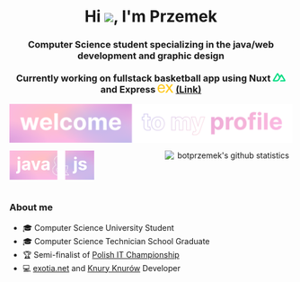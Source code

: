 <h1 align="center">Hi <img src="https://media.giphy.com/media/hvRJCLFzcasrR4ia7z/giphy.gif" width="35">, I'm Przemek</h1>

<h3 align="center">
  Computer Science student specializing in the java/web development and graphic design<br><br>
  Currently working on fullstack basketball app using Nuxt <img src="assets/nuxt.svg" height="15">
  and Express <img src="assets/express.svg" height="15"> <a href="https://github.com/botprzemek/basketball-api" target="_blank">(Link)</a>
</h3>

<p align="center"><img align="center" src="assets/botprzemek.svg"></p>

<p align="center">
  <img align="left" src="assets/java.svg" width="30%">
  <img align="right" src="https://github-readme-stats.vercel.app/api?username=botprzemek&show_icons=true&theme=transparent&text_color=fff&title_color=eeb3d9&icon_color=eeb3d9&hide_title=true&hide_border=true&hide=stars,contribs&count_private=true" alt="botprzemek's github statistics" width="45%">
</p>

<br><br><br><br>

<h3> About me</h3>
<ul>
  <li>
    🎓 Computer Science University Student
  </li>
  <li>
    🎓 Computer Science Technician School Graduate
  </li>
  <li>
    🏆 Semi-finalist of <a href="https://www.mistrzostwait.com/" target="_blank">Polish IT Championship</a>
  </li>
  <li>
    💻 <a href="https://exotia.net/" target="_blank">exotia.net</a> and <a href="https://knuryknurow.pl/" target="_blank">Knury Knurów</a> Developer
  </li>
</ul>
